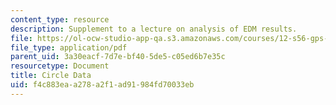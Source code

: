 ```yaml
---
content_type: resource
description: Supplement to a lecture on analysis of EDM results.
file: https://ol-ocw-studio-app-qa.s3.amazonaws.com/courses/12-s56-gps-where-are-you-fall-2008/f4c883eaa278a2f1ad91984fd70033eb_circledata_sol08.pdf
file_type: application/pdf
parent_uid: 3a30eacf-7d7e-bf40-5de5-c05ed6b7e35c
resourcetype: Document
title: Circle Data
uid: f4c883ea-a278-a2f1-ad91-984fd70033eb
---
```

